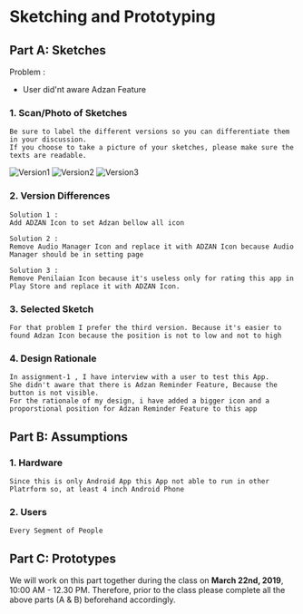 # Sketching and Prototyping

## Part A: Sketches
Problem :
- User did'nt aware Adzan Feature

### 1. Scan/Photo of Sketches
```
Be sure to label the different versions so you can differentiate them in your discussion. 
If you choose to take a picture of your sketches, please make sure the texts are readable.
```

![Version1](/photos/1.jpg)
![Version2](/photos/2.jpg)
![Version3](/photos/3.jpg)


### 2. Version Differences
```
Solution 1 :
Add ADZAN Icon to set Adzan bellow all icon

Solution 2 :
Remove Audio Manager Icon and replace it with ADZAN Icon because Audio Manager should be in setting page

Solution 3 :
Remove Penilaian Icon because it's useless only for rating this app in Play Store and replace it with ADZAN Icon.
```

### 3. Selected Sketch
```
For that problem I prefer the third version. Because it's easier to found Adzan Icon because the position is not to low and not to high
```

### 4. Design Rationale
```
In assignment-1 , I have interview with a user to test this App.
She didn't aware that there is Adzan Reminder Feature, Because the button is not visible.
For the rationale of my design, i have added a bigger icon and a proporstional position for Adzan Reminder Feature to this app
```

## Part B: Assumptions
### 1. Hardware
```
Since this is only Android App this App not able to run in other Platrform so, at least 4 inch Android Phone
```
### 2. Users
```
Every Segment of People
```

## Part C: Prototypes
We will work on this part together during the class on **March 22nd, 2019**, 10:00 AM - 12.30 PM. Therefore, prior to the class please complete all the above parts (A & B) beforehand accordingly.
